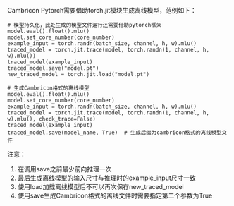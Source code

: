 Cambricon Pytorch需要借助torch.jit模块生成离线模型，范例如下：
```
# 模型持久化，此处生成的模型文件运行还需要借助pytorch框架
model.eval().float().mlu()
model.set_core_number(core_number)
example_input = torch.randn(batch_size, channel, h, w).mlu()
traced_model = torch.jit.trace(model, torch.randn(1, channel, h, w).mlu())
traced_model(example_input)
traced_model.save("model.pt")
new_traced_model = torch.jit.load("model.pt")

# 生成Cambricon格式的离线模型
model.eval().float().mlu()
model.set_core_number(core_number)
example_input = torch.randn(batch_size, channel, h, w).mlu()
traced_model = torch.jit.trace(model, torch.randn(1, channel, h, w).mlu(), check_trace=False)
traced_model(example_input)
traced_model.save(model_name, True)  # 生成后缀为cambricon格式的离线模型文件
```
注意：
1. 在调用save之前最少前向推理一次
2. 最后生成离线模型的输入尺寸与推理时的example_input尺寸一致
3. 使用load加载离线模型后不可以再次保存new_traced_model
4. 使用save生成Cambricon格式的离线文件时需要指定第二个参数为True